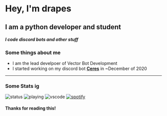 # Hey, I'm drapes
## I am a python developer and student

##### I code discord bots and other stuff

### Some things about me
- I am the lead develpoer of Vector Bot Development 
- I started working on my discord bot [**Ceres**](https://dsc.gg/ceres) in ~December of 2020

---

### Some Stats ig
![status](https://nocache.advaith.workers.dev?url=https://img.shields.io/endpoint?url=https://dev.discordprofiles.me/api/badge/status/583745403598405632?simple=true)
![playing](https://nocache.advaith.workers.dev?url=https://img.shields.io/endpoint?url=https://dev.discordprofiles.me/api/badge/playing/583745403598405632)
![vscode](https://nocache.advaith.workers.dev?url=https://img.shields.io/endpoint?url=https://dev.discordprofiles.me/api/badge/vscode/583745403598405632)
[![spotify](https://nocache.advaith.workers.dev?url=https://img.shields.io/endpoint?url=https://dev.discordprofiles.me/api/badge/spotify/583745403598405632)](https://dev.discordprofiles.me/openspotify/583745403598405632)

#### Thanks for reading this!
